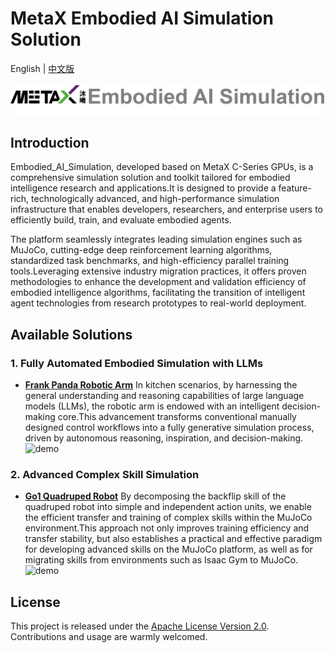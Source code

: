 # MetaX Embodied AI Simulation Solution

English | [中文版](README_zh.md)

![logo](./imgs/logo.png)
## Introduction

Embodied_AI_Simulation, developed based on MetaX C-Series GPUs, is a comprehensive simulation solution and toolkit tailored for embodied intelligence research and applications.It is designed to provide a feature-rich, technologically advanced, and high-performance simulation infrastructure that enables developers, researchers, and enterprise users to efficiently build, train, and evaluate embodied agents.

The platform seamlessly integrates leading simulation engines such as MuJoCo, cutting-edge deep reinforcement learning algorithms, standardized task benchmarks, and high-efficiency parallel training tools.Leveraging extensive industry migration practices, it offers proven methodologies to enhance the development and validation efficiency of embodied intelligence algorithms, facilitating the transition of intelligent agent technologies from research prototypes to real-world deployment.

## Available Solutions
### 1. Fully Automated Embodied Simulation with LLMs
- **[Frank Panda Robotic Arm](./FrankPanda/README.md)** In kitchen scenarios, by harnessing the general understanding and reasoning capabilities of large language models (LLMs), the robotic arm is endowed with an intelligent decision-making core.This advancement transforms conventional manually designed control workflows into a fully generative simulation process, driven by autonomous reasoning, inspiration, and decision-making.<br/>
![demo](./FrankPanda/imgs/demo.gif)

### 2. Advanced Complex Skill Simulation
- **[Go1 Quadruped Robot](./Go1/README.md)** By decomposing the backflip skill of the quadruped robot into simple and independent action units, we enable the efficient transfer and training of complex skills within the MuJoCo environment.This approach not only improves training efficiency and transfer stability, but also establishes a practical and effective paradigm for developing advanced skills on the MuJoCo platform, as well as for migrating skills from environments such as Isaac Gym to MuJoCo.<br/>
![demo](./Go1/imgs/demo.gif)

## License

This project is released under the [Apache License Version 2.0](./LICENSE). Contributions and usage are warmly welcomed.
